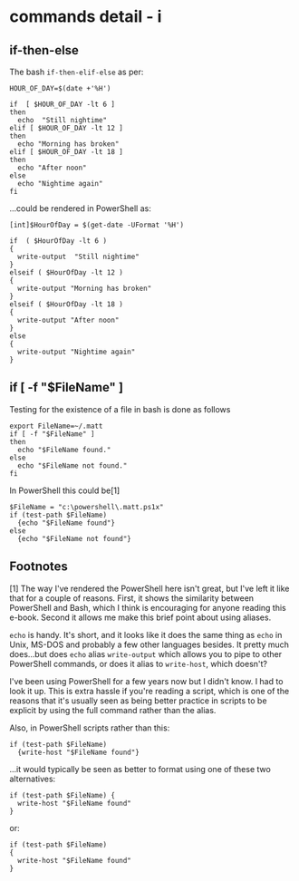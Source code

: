 # commands detail - i

## if-then-else

The bash `if-then-elif-else` as per:

~~~~~~~~
HOUR_OF_DAY=$(date +'%H') 

if  [ $HOUR_OF_DAY -lt 6 ]
then  
  echo  "Still nightime"
elif [ $HOUR_OF_DAY -lt 12 ]
then
  echo "Morning has broken"
elif [ $HOUR_OF_DAY -lt 18 ]
then
  echo "After noon"
else
  echo "Nightime again"
fi
~~~~~~~~

...could be rendered in PowerShell as:

~~~~~~~~
[int]$HourOfDay = $(get-date -UFormat '%H')

if  ( $HourOfDay -lt 6 )
{
  write-output  "Still nightime"
}
elseif ( $HourOfDay -lt 12 )
{
  write-output "Morning has broken"
}
elseif ( $HourOfDay -lt 18 )
{
  write-output "After noon"
}
else
{
  write-output "Nightime again"
}
~~~~~~~~

## if [ -f "$FileName" ]

Testing for the existence of a file in bash is done as follows

~~~~~~~~
export FileName=~/.matt
if [ -f "$FileName" ]
then
  echo "$FileName found."
else
  echo "$FileName not found."
fi
~~~~~~~~

In PowerShell this could be[1]

~~~~~~~~
$FileName = "c:\powershell\.matt.ps1x"
if (test-path $FileName) 
  {echo "$FileName found"}
else
  {echo "$FileName not found"}
~~~~~~~~

## Footnotes

[1] The way I've rendered the PowerShell here isn't great, but I've left it like that for a couple of reasons. First, it shows the similarity between PowerShell and Bash, which I think is encouraging for anyone reading this e-book. Second it allows me make this brief point about using aliases.  

`echo` is handy. It's short, and it looks like it does the same thing as `echo` in Unix, MS-DOS and probably a few other languages besides. It pretty much does...but does `echo` alias `write-output` which allows you to pipe to other PowerShell commands, or does it alias to `write-host`, which doesn't?

I've been using PowerShell for a few years now but I didn't know. I had to look it up. This is extra hassle if you're reading a script, which is one of the reasons that it's usually seen as being better practice in scripts to be explicit by using the full command rather than the alias.

Also, in PowerShell scripts rather than this:

~~~~~~~~
if (test-path $FileName) 
  {write-host "$FileName found"}
~~~~~~~~

...it would typically be seen as better to format using one of these two alternatives:

~~~~~~~~
if (test-path $FileName) {
  write-host "$FileName found"
}
~~~~~~~~
or:

~~~~~~~~
if (test-path $FileName) 
{
  write-host "$FileName found"
}
~~~~~~~~


